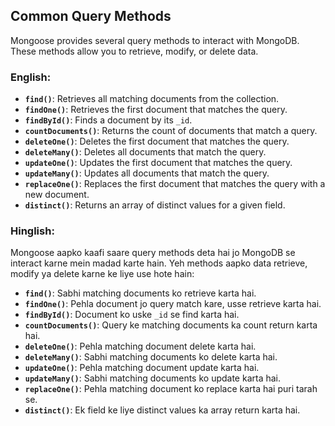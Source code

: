 ## **Common Query Methods**

Mongoose provides several query methods to interact with MongoDB. These methods allow you to retrieve, modify, or delete data.

### English:
- **`find()`**: Retrieves all matching documents from the collection.
- **`findOne()`**: Retrieves the first document that matches the query.
- **`findById()`**: Finds a document by its `_id`.
- **`countDocuments()`**: Returns the count of documents that match a query.
- **`deleteOne()`**: Deletes the first document that matches the query.
- **`deleteMany()`**: Deletes all documents that match the query.
- **`updateOne()`**: Updates the first document that matches the query.
- **`updateMany()`**: Updates all documents that match the query.
- **`replaceOne()`**: Replaces the first document that matches the query with a new document.
- **`distinct()`**: Returns an array of distinct values for a given field.

### Hinglish:
Mongoose aapko kaafi saare query methods deta hai jo MongoDB se interact karne mein madad karte hain. Yeh methods aapko data retrieve, modify ya delete karne ke liye use hote hain:
- **`find()`**: Sabhi matching documents ko retrieve karta hai.
- **`findOne()`**: Pehla document jo query match kare, usse retrieve karta hai.
- **`findById()`**: Document ko uske `_id` se find karta hai.
- **`countDocuments()`**: Query ke matching documents ka count return karta hai.
- **`deleteOne()`**: Pehla matching document delete karta hai.
- **`deleteMany()`**: Sabhi matching documents ko delete karta hai.
- **`updateOne()`**: Pehla matching document update karta hai.
- **`updateMany()`**: Sabhi matching documents ko update karta hai.
- **`replaceOne()`**: Pehla matching document ko replace karta hai puri tarah se.
- **`distinct()`**: Ek field ke liye distinct values ka array return karta hai.